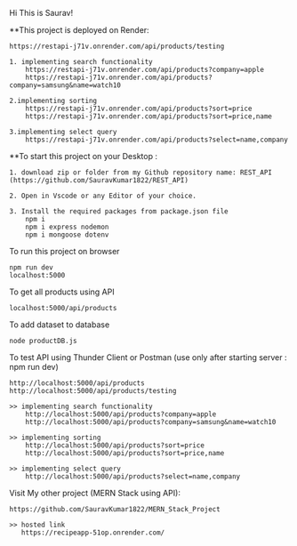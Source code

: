 Hi This is Saurav!

**This project is deployed on Render:

    https://restapi-j71v.onrender.com/api/products/testing

    1. implementing search functionality
        https://restapi-j71v.onrender.com/api/products?company=apple
        https://restapi-j71v.onrender.com/api/products?company=samsung&name=watch10

    2.implementing sorting
        https://restapi-j71v.onrender.com/api/products?sort=price
        https://restapi-j71v.onrender.com/api/products?sort=price,name

    3.implementing select query
        https://restapi-j71v.onrender.com/api/products?select=name,company

**To start this project on your Desktop :
    
    1. download zip or folder from my Github repository name: REST_API (https://github.com/SauravKumar1822/REST_API)

    2. Open in Vscode or any Editor of your choice.

    3. Install the required packages from package.json file
        npm i
        npm i express nodemon
        npm i mongoose dotenv
    
To run this project on browser
    
    npm run dev
    localhost:5000

To get all products using API 

    localhost:5000/api/products

To add dataset to database

    node productDB.js

To test API using Thunder Client or Postman
(use only after starting server : npm run dev)

    http://localhost:5000/api/products
    http://localhost:5000/api/products/testing

    >> implementing search functionality
        http://localhost:5000/api/products?company=apple
        http://localhost:5000/api/products?company=samsung&name=watch10

    >> implementing sorting
        http://localhost:5000/api/products?sort=price
        http://localhost:5000/api/products?sort=price,name

    >> implementing select query
        http://localhost:5000/api/products?select=name,company

Visit My other project (MERN Stack using API):

    https://github.com/SauravKumar1822/MERN_Stack_Project
    
    >> hosted link
       https://recipeapp-51op.onrender.com/

